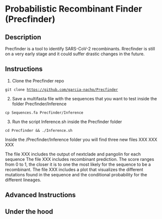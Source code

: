 # Probabilistic Recombinant Finder (Precfinder)

## Description
Precfinder is a tool to identify SARS-CoV-2 recombinants. Rrecfinder is still on a very early stage and it could suffer drastic changes in the future.  

## Instructions

1. Clone the Precfinder repo 

<code>git clone https://github.com/garcia-nacho/Precfinder</code>

2. Save a multifasta file with the sequences that you want to test inside the folder Precfinder/Inference

<code>cp Sequences.fa Precfinder/Inference </code>

3. Run the script Inference.sh inside the Precfinder folder

<code>cd Precfinder && ./Inference.sh</code>

Inside the /Precfinder/Inference folder you will find three new files
XXX
XXX
XXX

The file XXX includes the output of nextclade and pangolin for each sequence
The file XXX includes recombinant prediction. The score ranges from 0 to 1, the closer it is to one the most likely for the sequence to be a recombinant.
The file XXX includes a plot that visualizes the different mutations found in the sequence and the conditional probability for the different lineages.


## Advanced Instructions


## Under the hood


